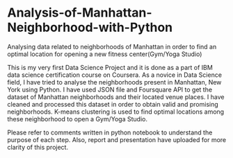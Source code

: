# Analysis-of-Manhattan-Neighborhood-with-Python
Analysing data related to neighborhoods of Manhattan in order to find an optimal location for opening a new fitness center(Gym/Yoga Studio)


This is my very first Data Science Project and it is done as a part of IBM data science certification course on Coursera. As a novice in Data Science field, I have tried to analyse the neighborhoods present in Manhattan, New York using Python. I have used JSON file and Foursquare API to get the dataset of Manhattan neighborhoods and their located venue places. I have cleaned and processed this dataset in order to obtain valid and promising neighborhoods. K-means clustering is used to find optimal locations among these neighborhood to open a Gym/Yoga Studio.

Please refer to comments written in python notebook to understand the purpose of each step. Also, report and presentation have uploaded for more clarity of this project.
